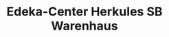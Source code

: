 ---
title: "Edeka-Center Herkules SB Warenhaus"
url: /harztor/edeka-center-herkules-sb-warenhaus/
shop: Supermarkt
---